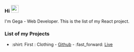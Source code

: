 ### Hi <img src="https://media.giphy.com/media/hvRJCLFzcasrR4ia7z/giphy.gif" width="25px"> 

I'm Gega - Web Developer. This is the list of my React project.

### List of my Projects
<ul>
  <li>:shirt: First : Clothing - <a href="https://github.com/Puentnuar/clothing">Github</a> - :fast_forward: <a href="https://gega-crwn-clothing-react.herokuapp.com/">Live</a></li>
